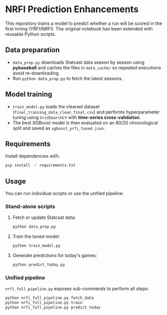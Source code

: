 # NRFI Prediction Enhancements

This repository trains a model to predict whether a run will be scored in the first inning (YRFI/NRFI). The original notebook has been extended with reusable Python scripts.

## Data preparation
- `data_prep.py` downloads Statcast data season by season using **pybaseball** and caches the files in `data_cache/` so repeated executions avoid re-downloading.
- Run `python data_prep.py` to fetch the latest seasons.

## Model training
- `train_model.py` loads the cleaned dataset (`final_training_data_clean_final.csv`) and performs hyperparameter tuning using `GridSearchCV` with **time-series cross-validation**.
- The best XGBoost model is then evaluated on an 80/20 chronological split and saved as `xgboost_yrfi_tuned.json`.

## Requirements
Install dependencies with:
```bash
pip install -r requirements.txt
```

## Usage
You can run individual scripts or use the unified pipeline:

### Stand-alone scripts
1. Fetch or update Statcast data:
   ```bash
   python data_prep.py
   ```
2. Train the tuned model:
   ```bash
   python train_model.py
   ```
3. Generate predictions for today's games:
   ```bash
   python predict_today.py
   ```

### Unified pipeline
`nrfi_full_pipeline.py` exposes sub-commands to perform all steps:
```bash
python nrfi_full_pipeline.py fetch_data
python nrfi_full_pipeline.py train
python nrfi_full_pipeline.py predict_today
```
